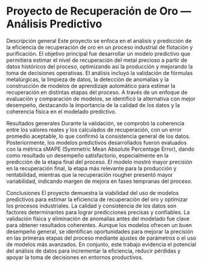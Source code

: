 # Proyecto de Recuperación de Oro — Análisis Predictivo
Descripción general
Este proyecto se enfoca en el análisis y predicción de la eficiencia de recuperación de oro en un proceso industrial de flotación y purificación.
El objetivo principal fue desarrollar un modelo predictivo que permitiera estimar el nivel de recuperación del metal precioso a partir de datos históricos del proceso, optimizando así la producción y mejorando la toma de decisiones operativas. El análisis incluyó la validación de fórmulas metalúrgicas, la limpieza de datos, la detección de anomalías y la construcción de modelos de aprendizaje automático para estimar la recuperación en distintas etapas del proceso.
A través de un enfoque de evaluación y comparación de modelos, se identificó la alternativa con mejor desempeño, destacando la importancia de la calidad de los datos y la coherencia física en el modelado predictivo.

Resultados generales
Durante la validación, se comprobó la coherencia entre los valores reales y los calculados de recuperación, con un error promedio aceptable, lo que confirmó la consistencia general de los datos.
Posteriormente, los modelos predictivos desarrollados fueron evaluados con la métrica sMAPE (Symmetric Mean Absolute Percentage Error), dando como resultado un desempeño satisfactorio, especialmente en la predicción de la etapa final del proceso. El modelo mostró mayor precisión en la recuperación final, la etapa más relevante para la producción y rentabilidad, mientras que la recuperación rougher presentó mayor variabilidad, indicando margen de mejora en fases tempranas del proceso.

Conclusiones
El proyecto demuestra la viabilidad del uso de modelos predictivos para estimar la eficiencia de recuperación del oro y optimizar los procesos industriales.
La calidad y consistencia de los datos son factores determinantes para lograr predicciones precisas y confiables.
La validación física y eliminación de anomalías antes del modelado fue clave para obtener resultados coherentes.
Aunque los modelos ofrecen un buen desempeño general, se identifican oportunidades para mejorar la precisión en las primeras etapas del proceso mediante ajustes de parámetros o el uso de modelos más avanzados.
En conjunto, este trabajo evidencia el potencial del análisis de datos para incrementar la eficiencia, reducir pérdidas y apoyar la toma de decisiones en entornos productivos.
